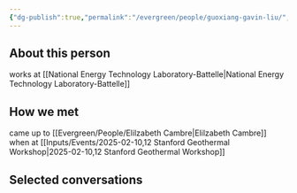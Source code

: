 ```yaml
---
{"dg-publish":true,"permalink":"/evergreen/people/guoxiang-gavin-liu/","tags":["people","geo-eco"]}
---
```


## About this person

works at [[National Energy Technology Laboratory-Battelle\|National Energy Technology Laboratory-Battelle]]

## How we met
came up to [[Evergreen/People/Elilzabeth Cambre\|Elilzabeth Cambre]] when at [[Inputs/Events/2025-02-10,12 Stanford Geothermal Workshop\|2025-02-10,12 Stanford Geothermal Workshop]]


## Selected conversations
